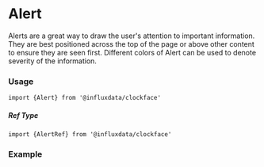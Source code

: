 # Alert

Alerts are a great way to draw the user's attention to important information. They are best positioned across the top of the page or above other content to ensure they are seen first. Different colors of Alert can be used to denote severity of the information.

### Usage

```tsx
import {Alert} from '@influxdata/clockface'
```

##### Ref Type

```tsx
import {AlertRef} from '@influxdata/clockface'
```

### Example

<!-- STORY -->

<!-- STORY HIDE START -->

<!-- STORY HIDE END -->

<!-- PROPS -->
